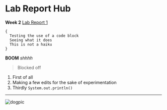 # Lab Report Hub
**Week 2** [Lab Report 1](https://kenvacs.github.io/cse15l-lab-reports/lab-report-1-week-2)
```
{
  Testing the use of a code block
  Seeing what it does
  This is not a haiku
}
```
**BOOM**
*shhhh*
>Blocked off
1. First of all
2. Making a few edits for the sake of experimentation
3. Thirdly
`System.out.println()`
---
![dogpic](https://hips.hearstapps.com/hmg-prod.s3.amazonaws.com/images/golden-retriever-royalty-free-image-506756303-1560962726.jpg?crop=1.00xw:0.756xh;0,0.0756xh&resize=980:*)

